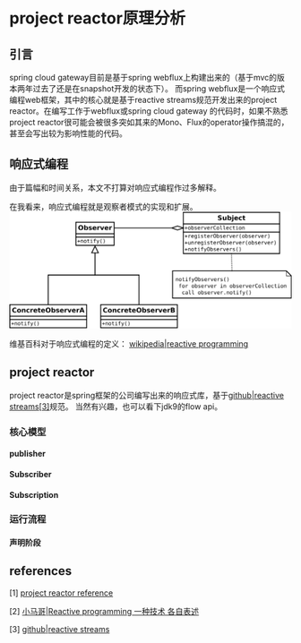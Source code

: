 # project reactor原理分析

## 引言

spring cloud gateway目前是基于spring webflux上构建出来的（基于mvc的版本两年过去了还是在snapshot开发的状态下）。
而spring webflux是一个响应式编程web框架，其中的核心就是基于reactive streams规范开发出来的project reactor。在编写工作于webflux或spring cloud gateway
的代码时，如果不熟悉project reactor很可能会被很多突如其来的Mono、Flux的operator操作搞混的，甚至会写出较为影响性能的代码。

## 响应式编程

由于篇幅和时间关系，本文不打算对响应式编程作过多解释。

在我看来，响应式编程就是观察者模式的实现和扩展。
![观察者模式](1024px-Observer.svg.png)

维基百科对于响应式编程的定义：
[wikipedia|reactive programming](https://zh.wikipedia.org/wiki/%E5%93%8D%E5%BA%94%E5%BC%8F%E7%BC%96%E7%A8%8B)

## project reactor

project reactor是spring框架的公司编写出来的响应式库，基于[github|reactive streams[3]][link:3]规范。
当然有兴趣，也可以看下jdk9的flow api。

### 核心模型

#### publisher

#### Subscriber 

#### Subscription 

### 运行流程

#### 声明阶段





## references

[1] [project reactor reference][link:1]

[2] [小马哥|Reactive programming 一种技术 各自表述](https://mercyblitz.github.io/2018/07/25/Reactive-Programming-%E4%B8%80%E7%A7%8D%E6%8A%80%E6%9C%AF-%E5%90%84%E8%87%AA%E8%A1%A8%E8%BF%B0/)

[3] [github|reactive streams][link:3]

[link:1]: https://projectreactor.io/docs/core/release/reference/docs/index.html
[link:3]: https://github.com/reactive-streams/reactive-streams-jvm/






